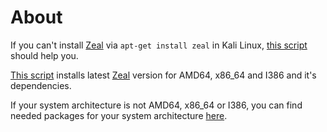 # About
If you can't install [Zeal](https://zealdocs.org/) via ```apt-get install zeal``` in Kali Linux, [this script](https://github.com/1RaY-1/zeal-installer/blob/main/install-zeal.sh) should help you.

[This script](https://github.com/1RaY-1/zeal-installer/blob/main/install-zeal.sh) installs latest [Zeal](https://zealdocs.org/) version for AMD64, x86_64 and I386 and it's dependencies.

If your system architecture is not AMD64, x86_64 or I386, you can find needed packages for your system architecture [here](http://deb.debian.org/debian/pool/main/z/zeal/
).

# 
